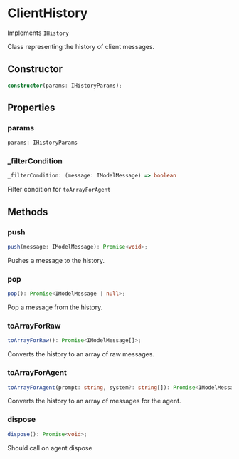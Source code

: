 # ClientHistory

Implements `IHistory`

Class representing the history of client messages.

## Constructor

```ts
constructor(params: IHistoryParams);
```

## Properties

### params

```ts
params: IHistoryParams
```

### _filterCondition

```ts
_filterCondition: (message: IModelMessage) => boolean
```

Filter condition for `toArrayForAgent`

## Methods

### push

```ts
push(message: IModelMessage): Promise<void>;
```

Pushes a message to the history.

### pop

```ts
pop(): Promise<IModelMessage | null>;
```

Pop a message from the history.

### toArrayForRaw

```ts
toArrayForRaw(): Promise<IModelMessage[]>;
```

Converts the history to an array of raw messages.

### toArrayForAgent

```ts
toArrayForAgent(prompt: string, system?: string[]): Promise<IModelMessage[]>;
```

Converts the history to an array of messages for the agent.

### dispose

```ts
dispose(): Promise<void>;
```

Should call on agent dispose

